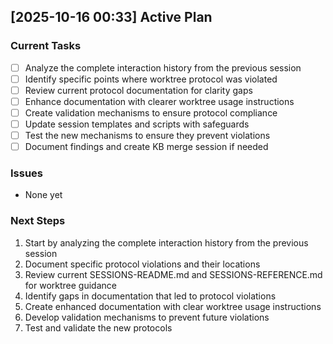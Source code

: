 ## [2025-10-16 00:33] Active Plan

### Current Tasks
- [ ] Analyze the complete interaction history from the previous session
- [ ] Identify specific points where worktree protocol was violated
- [ ] Review current protocol documentation for clarity gaps
- [ ] Enhance documentation with clearer worktree usage instructions
- [ ] Create validation mechanisms to ensure protocol compliance
- [ ] Update session templates and scripts with safeguards
- [ ] Test the new mechanisms to ensure they prevent violations
- [ ] Document findings and create KB merge session if needed

### Issues
- None yet

### Next Steps
1. Start by analyzing the complete interaction history from the previous session
2. Document specific protocol violations and their locations
3. Review current SESSIONS-README.md and SESSIONS-REFERENCE.md for worktree guidance
4. Identify gaps in documentation that led to protocol violations
5. Create enhanced documentation with clear worktree usage instructions
6. Develop validation mechanisms to prevent future violations
7. Test and validate the new protocols